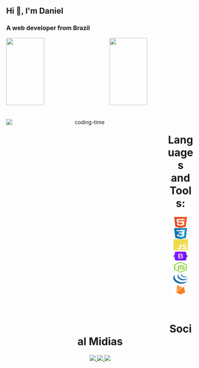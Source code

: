 ## Hi 👋, I'm Daniel
### A web developer from Brazil

<div>
  
  <img width="45%" height="180em" src="https://github-readme-stats.vercel.app/api?username=DanielMiros23&show_icons=true&theme=panda&include_all_commits=true&count_private=true"/>
  <img align="right" width="45%" height="180em" src="https://github-readme-stats.vercel.app/api/top-langs/?username=DanielMiros23&layout=compact&langs_count=16&theme=panda"/>
</div>
<br>

<div  align="center"> 
  <div style="display: inline_block"><br>
    <img align="left" width="432" height="557" alt="coding-time" src="https://user-images.githubusercontent.com/74601435/234938294-227d227f-24fa-4a6e-8b7b-c1f7851acdeb.gif">
    <h1 align="center">Languages and Tools:</h1>
    <img align="center" height="30" width="40" alt="html-icon" src="https://raw.githubusercontent.com/devicons/devicon/master/icons/html5/html5-original.svg">
    <img align="center" height="30" width="40" alt="css-icon" src="https://raw.githubusercontent.com/devicons/devicon/master/icons/css3/css3-original.svg">
    <img align="center" height="30" width="40" alt="js-icon"  src="https://raw.githubusercontent.com/devicons/devicon/master/icons/javascript/javascript-plain.svg">
    <img align="center" height="30" width="40" alt="bootstrap-icon" src="https://github.com/devicons/devicon/blob/master/icons/bootstrap/bootstrap-original.svg">
    <img align="center" height="30" width="40" alt="nodejs-icon" src="https://raw.githubusercontent.com/devicons/devicon/master/icons/nodejs/nodejs-original.svg">
    <img align="center" height="30" width="40" alt="jquery-icon" src="https://github.com/devicons/devicon/blob/master/icons/jquery/jquery-original.svg">
    <img align="center" height="30" width="40" alt="firebase-icon" src="https://github.com/devicons/devicon/blob/master/icons/firebase/firebase-plain.svg"
   </div> <br><br><br>
    <h1 align="center">Social Midias</h1>
    <a href = "mailto: dmcmiros@gmail.com">
      <img width="30" src="https://github.com/gauravghongde/social-icons/blob/master/SVG/Color/Gmail.svg">
    </a>
    <a href = "https://www.linkedin.com/in/daniel-miros-34b48b22b/">
      <img width="30" src="https://github.com/gauravghongde/social-icons/blob/master/SVG/Color/LinkedIN.svg">
    </a>
     <a href = "https://www.instagram.com/daniel__miros/">
      <img width="30" src="https://github.com/gauravghongde/social-icons/blob/master/SVG/Color/Instagram.svg">
    </a>
</div>
